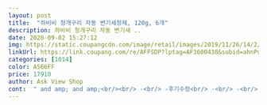 ```yaml
---
layout: post 
title:  "하비비 청개구리 자동 변기세정제, 120g, 6개" 
description: 하비비 청개구리 자동 변기세 ..
date: 2020-09-02 15:27:12 
img: https://static.coupangcdn.com/image/retail/images/2019/11/26/14/2/239e7b1e-b930-44d1-9242-4e1fa73dd57a.jpg 
linkUrl: https://link.coupang.com/re/AFFSDP?lptag=AF3600438&subid=ahnPublicAsk&pageKey=344398498&itemId=1094046407&vendorItemId=5612058384&traceid=V0-113-541b1b6d763488b8 
categories: [1014] 
color: A566FF 
price: 17910 
author: Ask View Shop 
cont:  " and amp; and amp;<br/><br/> -<br/> -후기수정<br/> -<br/> -<br/> -<br/>3일에 한번씩 넣는게 귀찮아서 구매해보았어요.<br/><br/>4인 가족 양쪽 변기 10회 이상 사용하기는 쪼끔 힘드네요 ㅎㅎ<br/>✅가격 33,790원/1개당 2,816원.<br/><br/>✅구성 120g/12개.<br/><br/>✅배송 2020년 8월14일(로켓 와우 배송).<br/><br/>✅상품 [하비비 청개구리 자동 변기세정제].<br/><br/>✅제조년월일 2020년 5월1일.<br/><br/>✅주문 2820년 8월14일.<br/><br/>✔가격이  하루만에 3천원 할인하더니,<br/>✔그렇다고 전혀 신경 안써도 되는건 아닙니다!<br/>✔냄새가 안난다는분들도 있던데?<br/>✔청개구리 한개 사용기간은 보통 1달1반정도!<br/>✔확실한 사용기간을 알아보는 방법은,<br/>⭐️만족도 ?<br/>⭐️설치하기 쉽나요?<br/>⭐️여름이 되고 , 청소를 해도 일주일에 한번씩은 꼭 물때가 끼고 ,, 강아지도 키우다보니 찝찝해서 늘 청크린 사서 넣다가<br/>⭐️잘 녹나요?<br/>⭐️장미향이 나나요 ?<br/>⭐️한병에 한달 간다고 합니다만<br/>ㅍㅎㅎ요게요게또뭐라고!<br/>고정도 잘 되어있어요.<br/><br/>교체시기를 확실히 알수있는 거죠!<br/>그래서 이사 후엔 사용안했는데 닦아도 자꾸 금새 물때가 끼더라구요.<br/><br/>그래서 찾다보니 이게 있더라구요.<br/><br/>그렇다보니 변기물 사용량도 더많을테구요!<br/>그리 향긋한향은 아니라 아주 쬐금아쉬움요!<br/>그리고 물내린 후에도 제자리에 잘 고정되는지,<br/>그리고 세정액이 잘 나오는지 확인하려고 다시 한번 물 내려서 변기물 확인해봤어요.<br/><br/>그리고 흔들 때 개구리 머리위에 있는 구멍으로 향기도 살짝 나구요<br/>넣어만 두고 잊어버리고 있다가도 교체할때 꺼내보면,<br/>넣은지 이제 이틀차라 추후에 내용 추가하겠습니다.<br/><br/>네 , 넣고 5분후에 물 내렸는데 시원한 파랑색 물이 나오네요<br/>눈으로 봤을땐 나름깨끗해 보여서 좋아요!<br/>다만 3일까지 10회이상 변기를 사용하라는 지침이 있는데<br/>든든하고ᆢ그러네요!<br/>또,하루만에 1천원 더할인하네요!<br/>또자알활용해서 사용해 보겠음요!^^<br/>맨발로 다녀도될만큼 무방합니다!<br/>물기없이 항상 바짝말리는편이라,<br/>물내리고 다시  차오르면서 세정제 녹아서 파랑색으로 물들고 있구요<br/>물이 다 찼다고 바로 파랑색으로 물들지는 않더라구요.<br/><br/>변기물 내릴때는 안나요.<br/><br/>변기세정제를 꾸준히 쓰고 있어요!<br/>변기수조 한 귀퉁이에 슬쩍넣어만 두면,<br/>변기수조에 넣고 손떼자마자 둥실 떠오르길래 뭐지?<br/>생각보다 향기가 잘 나네요.<br/><br/>세정이 잘 되고 물 때 안끼는건 좀 더 지켜봐야 할 것 같아요.<br/><br/>세정제 풀어진 물에서 향기가 나는건 잘 모르겠어요<br/>세정제는 잘 녹는지 확인하느라 물 한번 내려봤어요.<br/><br/>소독약 냄새같은게 납니다!<br/>손떼고 보니 뽀글뽀글 물이 들어가는게 보여요.<br/><br/>수조가 깊고 그렇시면 장갑 끼셔야 할것 같아요<br/>아직까진 괜찮아요.<br/><br/>안느껴지네요 .<br/>.<br/> 물통 열어야 향기가 납니다<br/>안에서 제대로 다 안 녹아서 청소해줘도 침전물이 쌓이고 지저분해지더라구요<br/>알갱이 부딪히고 흔들리는 소리가 나요.<br/><br/>알아서 변기안을 관리해주니 편하긴 합니다!<br/>어떨지는 몰라서 일단 6개짜리 구매했어요<br/>얼마나 오래 사용하는지는 한병 다 사용하고 추가하겠습니다.<br/>!<br/>우왕12개면 못해도 12개월16개월 가량은,<br/>유성매직으로 사용시작일을,<br/>음글쎄요!저만?우리딥만?그런걸수도?<br/>이사 오기전 집에서는 퍽같이 생긴 원형으로 된거 사용했는데<br/>이틀 지났는데도 파란물 뿜뿜이에요<br/>일단 도착 후 흔들어보니 안에 알갱이들로 구성되어 있나봐요.<br/><br/>저는 하비비 청개구리만의 향이 나던데요!<br/>저희가족들은 남녀노소를 불문하고 다들<br/>저희집 변기는 수조 뚜껑 열기가 쉬운 구조라 설치하기 쉬웠는데<br/>저희집에서는 늘요하비비 청개구리,<br/>제가 맡기엔 향도 괜찮아요.<br/><br/>주기적으로 한,두번씩은 변기솔로 구석구석<br/>주부라면 현명하게 요래조래꼼꼼히 따져봐야잖아요<br/>진해서 심하지도 너무 옅어서 안나는 것 같은 것도 아니고 그냥 딱 알맞게 은은하게 잘 나요.<br/><br/>차곡차곡쟁여두고 보니 또은근뿌듯!<br/>첨구매했다가 반품하고 다시 할인된 가격으로 재주문!<br/>청개구리 바닥에 적어두는 겁니다!<br/>청개구리 소모량도 더많겠죠!<br/>최소 56번 정도 내리니까 물색상도 더 진해지고 향기도 나요<br/>충분히 쓸  수 있겠어요!<br/>침전물도 안쌓이고 깔끔하게 사용할 수 있을 것 같아서 구매했어요.<br/><br/>평소 한 깔끔떠는편이라 저희집 욕실은 늘보송보송!<br/>하고 설명서 보니 좀 눌러주라길래 23초 꾹 눌러주니까 안에 물이 차면서 가라앉더라구요.<br/><br/>하나 넣으면 3일밖에 못가는 청크린이<br/>하비비 청개구리 덕에 늘파란색으로!<br/>하얀변기라 물때들이 한 눈에 띄잖아요!<br/>한 2분정도는 붙잡고 있어야 개구리가 정위치에 가만히 있습니다.<br/>.<br/><br/>한 번씩 꼼꼼히 닦아줘야 합니다!<br/>한 번씩 욕실에 들어갈때마다 하비비 특유의,<br/>한,두번 물 내려서는 향기가 안나요.<br/><br/>한통 다 쓴 후에 다시 후기 남길께요<br/>향기부분 수정해요.<br/><br/>현재로써는 매우만족입니다<br/>화장실을 번갈아 자주가는편이거든요!<br/>" 
---
```

